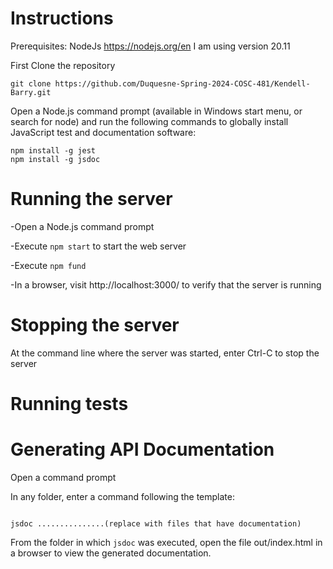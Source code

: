 # Instructions

Prerequisites:
NodeJs https://nodejs.org/en I am using version 20.11

First Clone the repository

```git clone https://github.com/Duquesne-Spring-2024-COSC-481/Kendell-Barry.git```


Open a Node.js command prompt (available in Windows start menu, or search for node) and run the following commands
to globally install JavaScript test and documentation software:

```
npm install -g jest
npm install -g jsdoc
```

# Running the server

-Open a Node.js command prompt

-Execute `npm start` to start the web server

-Execute `npm fund` 

-In a browser, visit http://localhost:3000/ to verify that the server is running

# Stopping the server

At the command line where the server was started, enter Ctrl-C to stop the server

# Running tests

# Generating API Documentation 

Open a command prompt

In any folder, enter a command following the template:

``` jsdoc <path_to_file_1>.js <path_to_file_2>.js ...

jsdoc ...............(replace with files that have documentation)
```

From the folder in which `jsdoc` was executed, open the file out/index.html in a browser to view the generated documentation.
